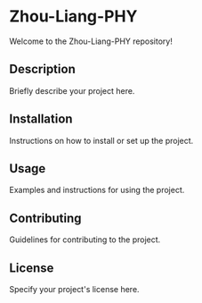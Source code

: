 # Zhou-Liang-PHY

Welcome to the Zhou-Liang-PHY repository!

## Description

Briefly describe your project here.

## Installation

Instructions on how to install or set up the project.

## Usage

Examples and instructions for using the project.

## Contributing

Guidelines for contributing to the project.

## License

Specify your project's license here.
